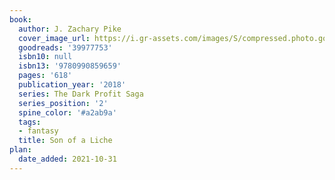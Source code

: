 ```yaml
---
book:
  author: J. Zachary Pike
  cover_image_url: https://i.gr-assets.com/images/S/compressed.photo.goodreads.com/books/1526778117l/39977753._SY475_.jpg
  goodreads: '39977753'
  isbn10: null
  isbn13: '9780990859659'
  pages: '618'
  publication_year: '2018'
  series: The Dark Profit Saga
  series_position: '2'
  spine_color: '#a2ab9a'
  tags:
  - fantasy
  title: Son of a Liche
plan:
  date_added: 2021-10-31
---
```

